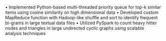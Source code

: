 • Implemented Python-based multi-threaded priority queue for top-k similar items using cosine similarity on high dimensional data
• Developed custom MapReduce function with Hadoop-like shuffle and sort to identify frequent bi-grams in large textual data files
• Utilized PySpark to count heavy hitter nodes and triangles in large undirected cyclic graphs using scalable analysis techniques
